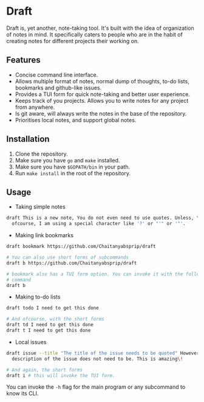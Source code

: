# Draft

Draft is, yet another, note-taking tool. It's built with the idea of
organization of notes in mind. It specifically caters to people who are in the
habit of creating notes for different projects their working on.

## Features

- Concise command line interface.
- Allows multiple format of notes, normal dump of thoughts, to-do lists,
  bookmarks and github-like issues.
- Provides a TUI form for quick note-taking and better user experience.
- Keeps track of you projects. Allows you to write notes for any project from
  anywhere.
- Is git aware, will always write the notes in the base of the repository.
- Prioritises local notes, and support global notes.

## Installation

1. Clone the repository.
2. Make sure you have `go` and `make` installed.
3. Make sure you have `$GOPATH/bin` in your path.
4. Run `make install` in the root of the repository.

## Usage

- Taking simple notes

```sh
draft This is a new note, You do not even need to use quotes. Unless, \
  ofcourse, I am using a special character like '?' or "'" or '"'.
```

- Making link bookmarks

```sh
draft bookmark https://github.com/Chaitanyabsprip/draft

# You can also use short forms of subcommands
draft b https://github.com/Chaitanyabsprip/draft

# bookmark also has a TUI form option. You can invoke it with the following
# command
draft b
```

- Making to-do lists

```sh
draft todo I need to get this done

# And ofcourse, with the short forms
draft td I need to get this done
draft t I need to get this done
```

- Local issues

```sh
draft issue --title "The title of the issue needs to be quoted" However the \
  description of the issue does not need to be. This is amazing\!

# And again, the short forms
draft i # this will invoke the TUI form.
```

You can invoke the `-h` flag for the main program or any subcommand to know its
CLI.
